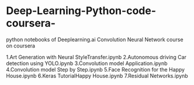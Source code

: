 # Deep-Learning-Python-code-coursera-
python notebooks of Deeplearning.ai Convolution Neural Network course on coursera

1.Art Generation with Neural StyleTransfer.ipynb
2.Autonomous driving Car detection using YOLO.ipynb
3.Convolution model Application.ipynb
4.Convolution model Step by Step.ipynb
5.Face Recognition for the Happy House.ipynb
6.Keras TutorialHappy House.ipynb
7.Residual Networks.ipynb




